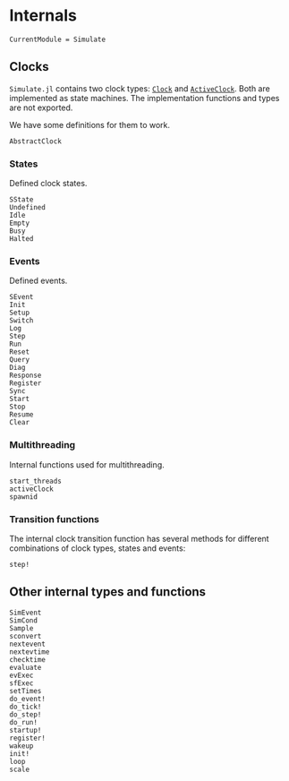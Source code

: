 # Internals

```@meta
CurrentModule = Simulate
```

## Clocks

`Simulate.jl` contains two clock types: [`Clock`](@ref) and [`ActiveClock`](@ref). Both are implemented as state machines. The implementation functions and types are not exported.

We have some definitions for them to work.

```@docs
AbstractClock
```

### States

Defined clock states.

```@docs
SState
Undefined
Idle
Empty
Busy
Halted
```

### Events

Defined events.

```@docs
SEvent
Init
Setup
Switch
Log
Step
Run
Reset
Query
Diag
Response
Register
Sync
Start
Stop
Resume
Clear
```

### Multithreading

Internal functions used for multithreading.

```@docs
start_threads
activeClock
spawnid
```

### Transition functions

The internal clock transition function has several methods for different combinations of clock types, states and events:

```@docs
step!
```

## Other internal types and functions
```@docs
SimEvent
SimCond
Sample
sconvert
nextevent
nextevtime
checktime
evaluate
evExec
sfExec
setTimes
do_event!
do_tick!
do_step!
do_run!
startup!
register!
wakeup
init!
loop
scale
```
